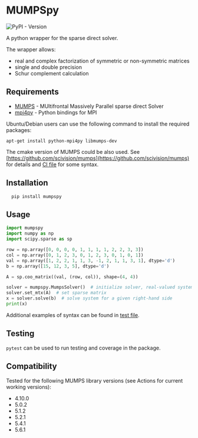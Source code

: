 MUMPSpy
=======

![PyPI - Version](https://img.shields.io/pypi/v/mumpspy)

A python wrapper for the sparse direct solver.

The wrapper allows:

* real and complex factorization of symmetric or non-symmetric matrices
* single and double precision
* Schur complement calculation

Requirements
------------

* [MUMPS](http://mumps-solver.org) - MUltifrontal Massively Parallel sparse
  direct Solver
* [mpi4py](http://mpi4py.scipy.org/) - Python bindings for MPI

Ubuntu/Debian users can use the following command to install the required
packages:

    apt-get install python-mpi4py libmumps-dev

The cmake version of MUMPS could be also used. See [https://github.com/scivision/mumps](https://github.com/scivision/mumps) for details and [CI file](.github/workflows/CI-Ubuntu_tests.yml) for some syntax.

Installation
------------

      pip install mumpspy

Usage
-----

```python
import mumpspy
import numpy as np
import scipy.sparse as sp

row = np.array([0, 0, 0, 0, 1, 1, 1, 1, 2, 2, 3, 3])
col = np.array([0, 1, 2, 3, 0, 1, 2, 3, 0, 1, 0, 1])
val = np.array([1, 2, 2, 1, 1, 3, -1, 2, 1, 1, 3, 1], dtype='d')
b = np.array([15, 12, 3, 5], dtype='d')

A = sp.coo_matrix((val, (row, col)), shape=(4, 4))

solver = mumpspy.MumpsSolver()  # initialize solver, real-valued system
solver.set_mtx(A)  # set sparse matrix
x = solver.solve(b)  # solve system for a given right-hand side
print(x)
```

Additional examples of syntax can be found in [test file](mumpspy/test/mumpspy_test.py).

Testing
-------------

`pytest` can be used to run testing and coverage in the package.

Compatibility
-------------

Tested for the following MUMPS library versions (see Actions for current working versions):

<!-- ![](https://byob.yarr.is/luclaurent/mumpspy/Macos-3.12_5.4.1)
![](https://byob.yarr.is/luclaurent/mumpspy/Macos-3.12_5.5.0) 
![](https://byob.yarr.is/luclaurent/mumpspy/Macos-3.12_5.5.1) 
![](https://byob.yarr.is/luclaurent/mumpspy/Macos-3.12_5.6.0) 
![](https://byob.yarr.is/luclaurent/mumpspy/Macos-3.12_5.6.1)
![](https://byob.yarr.is/luclaurent/mumpspy/Macos-3.12_5.6.2) 
![](https://byob.yarr.is/luclaurent/mumpspy/Macos-3.12_5.7.0) 
![](https://byob.yarr.is/luclaurent/mumpspy/Macos-3.12_5.7.1)
![](https://byob.yarr.is/luclaurent/mumpspy/Macos-3.12_5.7.2)
![](https://byob.yarr.is/luclaurent/mumpspy/Macos-3.12_5.7.3)  -->

* 4.10.0
* 5.0.2
* 5.1.2
* 5.2.1
* 5.4.1
* 5.6.1
